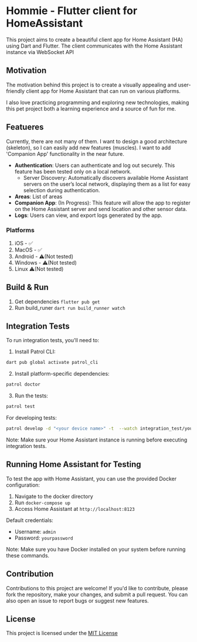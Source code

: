 # Hommie - Flutter client for HomeAssistant
This project aims to create a beautiful client app for Home Assistant (HA) using Dart and Flutter. The client communicates with the Home Assistant instance via WebSocket API

## Motivation
The motivation behind this project is to create a visually appealing and user-friendly client app for Home Assistant that can run on various platforms.

I also love practicing programming and exploring new technologies, making this pet project both a learning experience and a source of fun for me.

## Featueres
Currently, there are not many of them. I want to design a good architecture (skeleton), so I can easily add new features (muscles).
I want to add 'Companion App' functionality in the near future.

- **Authentication**: Users can authenticate and log out securely. This feature has been tested only on a local network.
  - Server Discovery: Automatically discovers available Home Assistant servers on the user’s local network, displaying them as a list for easy selection during authentication.
- **Areas**: List of areas
- **Companion App**: (In Progress): This feature will allow the app to register on the Home Assistant server and send location and other sensor data.
- **Logs**: Users can view, and export logs generated by the app.

### Platforms
1. iOS - ✅
2. MacOS - ✅
3. Android - ⚠️(Not tested)
4. Windows - ⚠️(Not tested)
5. Linux ⚠️(Not tested)

## Build & Run
1. Get dependencies `flutter pub get` 
2. Run build_runer `dart run build_runner watch`

## Integration Tests
To run integration tests, you'll need to:

1. Install Patrol CLI:
```bash
dart pub global activate patrol_cli
```

2. Install platform-specific dependencies:
```bash
patrol doctor
```

3. Run the tests:
```bash
patrol test
```

For developing tests:
```bash
patrol develop -d "<your device name>" -t  --watch integration_test/your_test.dart
```

Note: Make sure your Home Assistant instance is running before executing integration tests.

## Running Home Assistant for Testing
To test the app with Home Assistant, you can use the provided Docker configuration:

1. Navigate to the docker directory
2. Run `docker-compose up`
3. Access Home Assistant at `http://localhost:8123`

Default credentials:
- Username: `admin`
- Password: `yourpassword`

Note: Make sure you have Docker installed on your system before running these commands.

## Contribution
Contributions to this project are welcome! If you'd like to contribute, please fork the repository, make your changes, and submit a pull request. You can also open an issue to report bugs or suggest new features.

## License
This project is licensed under the [MIT License](LICENSE.txt)
